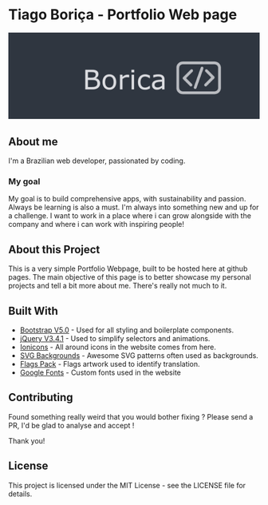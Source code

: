# Tiago Boriça - Portfolio Web page

![Repositoriecover](https://github.com/borica/borica.github.io/blob/master/images/repo-cover.png)

## About me

I'm a Brazilian web developer, passionated by coding. 

### My goal
My goal is to build comprehensive apps, with sustainability and passion. Always be learning is also a must. I'm always into something new and up for a challenge. I want to work in a place where i can grow alongside with the company and where i can work with inspiring people!

## About this Project

This is a very simple Portfolio Webpage, built to be hosted here at github pages. The main objective of this page is to better showcase my personal projects and tell a bit more about me. There's really not much to it.

## Built With

- [Bootstrap V5.0](https://getbootstrap.com/) - Used for all styling and boilerplate components.
- [jQuery V3.4.1](https://api.jquery.com/) - Used to simplify selectors and animations.
- [Ionicons](https://ionic.io/ionicons) - All around icons in the website comes from here.
- [SVG Backgrounds](https://www.svgbackgrounds.com/) - Awesome SVG patterns often used as backgrounds.
- [Flags Pack](https://www.flaticon.com/packs/flags-18) - Flags artwork used to identify translation.
- [Google Fonts](https://fonts.google.com/) - Custom fonts used in the website

## Contributing

Found something really weird that you would bother fixing ? Please send a PR, I'd be glad to analyse and accept !

Thank you!

## License

This project is licensed under the MIT License - see the LICENSE file for details.

